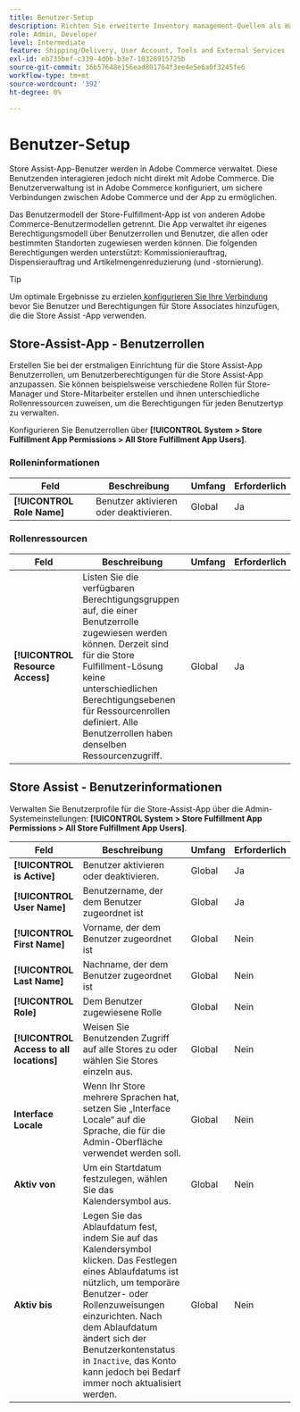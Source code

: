 ```yaml
---
title: Benutzer-Setup
description: Richten Sie erweiterte Inventory management-Quellen als Händler-Stores ein, um die Store Fulfillment-Lösung für Adobe Commerce zu unterstützen.
role: Admin, Developer
level: Intermediate
feature: Shipping/Delivery, User Account, Tools and External Services
exl-id: eb735bef-c339-4d0b-b3e7-10328915725b
source-git-commit: 36b57648e156ead801764f3ee4e5e6a0f3245fe6
workflow-type: tm+mt
source-wordcount: '392'
ht-degree: 0%

---
```


# Benutzer-Setup

Store Assist-App-Benutzer werden in Adobe Commerce verwaltet. Diese Benutzenden interagieren jedoch nicht direkt mit Adobe Commerce. Die Benutzerverwaltung ist in Adobe Commerce konfiguriert, um sichere Verbindungen zwischen Adobe Commerce und der App zu ermöglichen.

Das Benutzermodell der Store-Fulfillment-App ist von anderen Adobe Commerce-Benutzermodellen getrennt. Die App verwaltet ihr eigenes Berechtigungsmodell über Benutzerrollen und Benutzer, die allen oder bestimmten Standorten zugewiesen werden können. Die folgenden Berechtigungen werden unterstützt: Kommissionierauftrag, Dispensierauftrag und Artikelmengenreduzierung (und -stornierung).

>[!TIP]
>
>Um optimale Ergebnisse zu erzielen[ konfigurieren Sie Ihre Verbindung](connect-set-up-service.md) bevor Sie Benutzer und Berechtigungen für Store Associates hinzufügen, die die Store Assist -App verwenden.

## Store-Assist-App - Benutzerrollen

Erstellen Sie bei der erstmaligen Einrichtung für die Store Assist-App Benutzerrollen, um Benutzerberechtigungen für die Store Assist-App anzupassen. Sie können beispielsweise verschiedene Rollen für Store-Manager und Store-Mitarbeiter erstellen und ihnen unterschiedliche Rollenressourcen zuweisen, um die Berechtigungen für jeden Benutzertyp zu verwalten.

Konfigurieren Sie Benutzerrollen über **[!UICONTROL System > Store Fulfillment App Permissions > All Store Fulfillment App Users]**.

### Rolleninformationen

| **Feld** | **Beschreibung** | **Umfang** | **Erforderlich** |
|----------------------------|-------------------------|-----------|--------------|
| **[!UICONTROL Role Name]** | Benutzer aktivieren oder deaktivieren. | Global | Ja |

### Rollenressourcen

| **Feld** | **Beschreibung** | **Umfang** | **Erforderlich** |
|----------------------------------|--------------------------------------------------------------------------------------------------------------------------------------------------------------------------------------------------------------------------------------------|-----------|--------------|
| **[!UICONTROL Resource Access]** | Listen Sie die verfügbaren Berechtigungsgruppen auf, die einer Benutzerrolle zugewiesen werden können. Derzeit sind für die Store Fulfillment-Lösung keine unterschiedlichen Berechtigungsebenen für Ressourcenrollen definiert. Alle Benutzerrollen haben denselben Ressourcenzugriff. | Global | Ja |

## Store Assist - Benutzerinformationen

Verwalten Sie Benutzerprofile für die Store-Assist-App über die Admin-Systemeinstellungen: **[!UICONTROL System > Store Fulfillment App Permissions > All Store Fulfillment App Users]**.

| **Feld** | **Beschreibung** | **Umfang** | **Erforderlich** |
|------------------------------------------|-------------------------------------------------------------------------------------------------------------------------------------------------------------------------------------------------------------------------------------------------------------------------|-----------|--------------|
| **[!UICONTROL is Active]** | Benutzer aktivieren oder deaktivieren. | Global | Ja |
| **[!UICONTROL User Name]** | Benutzername, der dem Benutzer zugeordnet ist | Global | Ja |
| **[!UICONTROL First Name]** | Vorname, der dem Benutzer zugeordnet ist | Global | Nein |
| **[!UICONTROL Last Name]** | Nachname, der dem Benutzer zugeordnet ist | Global | Nein |
| **[!UICONTROL Role]** | Dem Benutzer zugewiesene Rolle | Global | Nein |
| **[!UICONTROL Access to all locations]** | Weisen Sie Benutzenden Zugriff auf alle Stores zu oder wählen Sie Stores einzeln aus. | Global | Nein |
| **Interface Locale** | Wenn Ihr Store mehrere Sprachen hat, setzen Sie „Interface Locale“ auf die Sprache, die für die Admin-Oberfläche verwendet werden soll. | Global | Nein |
| **Aktiv von** | Um ein Startdatum festzulegen, wählen Sie das Kalendersymbol aus. | Global | Nein |
| **Aktiv bis** | Legen Sie das Ablaufdatum fest, indem Sie auf das Kalendersymbol klicken. Das Festlegen eines Ablaufdatums ist nützlich, um temporäre Benutzer- oder Rollenzuweisungen einzurichten. Nach dem Ablaufdatum ändert sich der Benutzerkontenstatus in `Inactive`, das Konto kann jedoch bei Bedarf immer noch aktualisiert werden. | Global | Nein |
